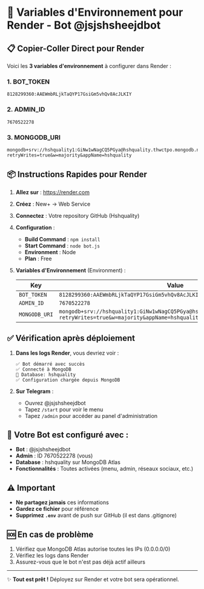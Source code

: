 # 🚀 Variables d'Environnement pour Render - Bot @jsjshsheejdbot

## 📋 Copier-Coller Direct pour Render

Voici les **3 variables d'environnement** à configurer dans Render :

### 1. BOT_TOKEN
```
8128299360:AAEWmbRLjkTaQYP17GsiGm5vhQv8AcJLKIY
```

### 2. ADMIN_ID
```
7670522278
```

### 3. MONGODB_URI
```
mongodb+srv://hshquality1:GiNw1wNagCQ5PGya@hshquality.thwctpo.mongodb.net/?retryWrites=true&w=majority&appName=hshquality
```

## 📦 Instructions Rapides pour Render

1. **Allez sur** : https://render.com
2. **Créez** : New+ → Web Service
3. **Connectez** : Votre repository GitHub (Hshquality)
4. **Configuration** :
   - **Build Command** : `npm install`
   - **Start Command** : `node bot.js`
   - **Environment** : Node
   - **Plan** : Free

5. **Variables d'Environnement** (Environment) :
   
   | Key | Value |
   |-----|-------|
   | `BOT_TOKEN` | `8128299360:AAEWmbRLjkTaQYP17GsiGm5vhQv8AcJLKIY` |
   | `ADMIN_ID` | `7670522278` |
   | `MONGODB_URI` | `mongodb+srv://hshquality1:GiNw1wNagCQ5PGya@hshquality.thwctpo.mongodb.net/?retryWrites=true&w=majority&appName=hshquality` |

## ✅ Vérification après déploiement

1. **Dans les logs Render**, vous devriez voir :
   ```
   ✅ Bot démarré avec succès
   ✅ Connecté à MongoDB
   📍 Database: hshquality
   ✅ Configuration chargée depuis MongoDB
   ```

2. **Sur Telegram** :
   - Ouvrez @jsjshsheejdbot
   - Tapez `/start` pour voir le menu
   - Tapez `/admin` pour accéder au panel d'administration

## 🎯 Votre Bot est configuré avec :

- **Bot** : @jsjshsheejdbot
- **Admin** : ID 7670522278 (vous)
- **Database** : hshquality sur MongoDB Atlas
- **Fonctionnalités** : Toutes activées (menu, admin, réseaux sociaux, etc.)

## ⚠️ Important

- **Ne partagez jamais** ces informations
- **Gardez ce fichier** pour référence
- **Supprimez `.env`** avant de push sur GitHub (il est dans .gitignore)

## 🆘 En cas de problème

1. Vérifiez que MongoDB Atlas autorise toutes les IPs (0.0.0.0/0)
2. Vérifiez les logs dans Render
3. Assurez-vous que le bot n'est pas déjà actif ailleurs

---

✨ **Tout est prêt !** Déployez sur Render et votre bot sera opérationnel.